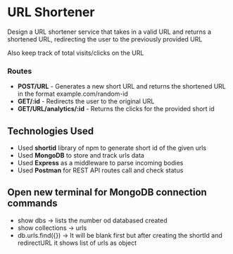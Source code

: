 # URL Shortener

Design a URL shortener service that takes in a valid URL and returns a shortened URL, redirecting the user to the previously provided URL

Also keep track of total visits/clicks on the URL

### Routes

* **POST/URL** - Generates a new short URL and returns the shortened URL in the format example.com/random-id
* **GET/:id** - Redirects the user to the original URL
* **GET/URL/analytics/:id** - Returns the clicks for the provided short id

## Technologies Used
  * Used **shortid** library of npm to generate short id of the given urls
  * Used **MongoDB** to store and track urls data
  * Used **Express** as a middleware to parse incoming bodies
  * Used **Postman** for REST API routes call and check status


## Open new terminal for MongoDB connection commands
  * show dbs -> lists the number od databased created
  * show collections -> urls
  * db.urls.find({}) -> It will be blank first but after creating the shortId and redirectURL it shows list of urls as object

     


